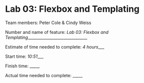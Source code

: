 # Lab 03: Flexbox and Templating
Team members: Peter Cole & Cindy Weiss

Number and name of feature: _Lab 03: Flexbox and Templating_______________________________

Estimate of time needed to complete: _4 hours____

Start time: _10:51____

Finish time: _____

Actual time needed to complete: _____